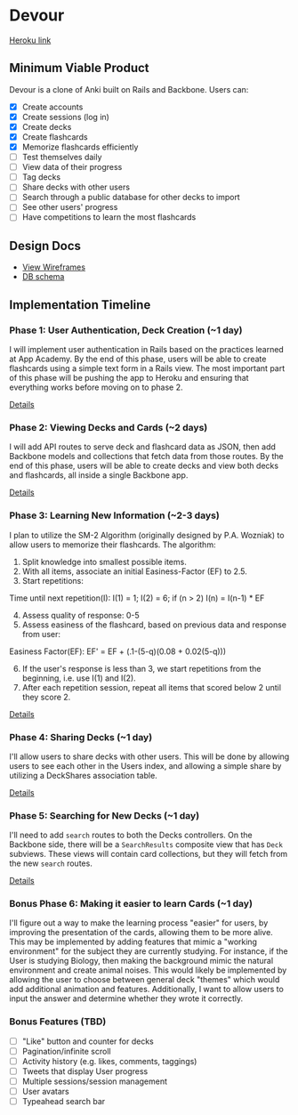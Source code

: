# Devour

[Heroku link][heroku]

[heroku]: http://devour.herokuapp.com

## Minimum Viable Product
Devour is a clone of Anki built on Rails and Backbone. Users can:

<!-- This is a Markdown checklist. Use it to keep track of your progress! -->

- [x] Create accounts
- [x] Create sessions (log in)
- [x] Create decks
- [x] Create flashcards
- [x] Memorize flashcards efficiently
- [ ] Test themselves daily
- [ ] View data of their progress
- [ ] Tag decks
- [ ] Share decks with other users
- [ ] Search through a public database for other decks to import
- [ ] See other users' progress
- [ ] Have competitions to learn the most flashcards

## Design Docs
* [View Wireframes][views]
* [DB schema][schema]

[views]: ./docs/views.md
[schema]: ./docs/schema.md

## Implementation Timeline

### Phase 1: User Authentication, Deck Creation (~1 day)
I will implement user authentication in Rails based on the practices learned at
App Academy. By the end of this phase, users will be able to create flashcards using
a simple text form in a Rails view. The most important part of this phase will
be pushing the app to Heroku and ensuring that everything works before moving on
to phase 2.

[Details][phase-one]

### Phase 2: Viewing Decks and Cards (~2 days)
I will add API routes to serve deck and flashcard data as JSON, then add Backbone
models and collections that fetch data from those routes. By the end of this
phase, users will be able to create decks and view both decks and flashcards, all
inside a single Backbone app.

[Details][phase-two]

### Phase 3: Learning New Information (~2-3 days)
I plan to utilize the SM-2 Algorithm (originally designed by P.A. Wozniak) to
allow users to memorize their flashcards. The algorithm:

1. Split knowledge into smallest possible items.
2. With all items, associate an initial Easiness-Factor (EF) to 2.5.
3. Start repetitions:

Time until next repetition(I):
  I(1) = 1;
  I(2) = 6;
  if (n > 2)
    I(n) = I(n-1) * EF

4. Assess quality of response: 0-5
5. Assess easiness of the flashcard, based on previous data and
 response from user:

Easiness Factor(EF):
  EF' = EF + (.1-(5-q)(0.08 + 0.02(5-q)))

6. If the user's response is less than 3, we start repetitions from the
beginning, i.e. use I(1) and I(2).
7. After each repetition session, repeat all items that scored below 2 until
they score 2.

[Details][phase-three]

### Phase 4: Sharing Decks (~1 day)
I'll allow users to share decks with other users. This will be done by allowing
users to see each other in the Users index, and allowing a simple share by
utilizing a DeckShares association table.

[Details][phase-four]

### Phase 5: Searching for New Decks (~1 day)
I'll need to add `search` routes to both the Decks controllers. On the
Backbone side, there will be a `SearchResults` composite view that has
`Deck` subviews. These views will contain card collections, but they will fetch
from the new `search` routes.

[Details][phase-five]

### Bonus Phase 6: Making it easier to learn Cards (~1 day)
I'll figure out a way to make the learning process "easier" for users, by
improving the presentation of the cards, allowing them to be more alive. This
may be implemented by adding features that mimic a "working environment" for
the subject they are currently studying. For instance, if the User is studying
Biology, then making the background mimic the natural environment and create
animal noises. This would likely be implemented by allowing the user to choose
between general deck "themes" which would add additional animation and features.
Additionally, I want to allow users to input the answer and determine whether
they wrote it correctly.

### Bonus Features (TBD)
- [ ] "Like" button and counter for decks
- [ ] Pagination/infinite scroll
- [ ] Activity history (e.g. likes, comments, taggings)
- [ ] Tweets that display User progress
- [ ] Multiple sessions/session management
- [ ] User avatars
- [ ] Typeahead search bar

[phase-one]: ./docs/phases/phase1.md
[phase-two]: ./docs/phases/phase2.md
[phase-three]: ./docs/phases/phase3.md
[phase-four]: ./docs/phases/phase4.md
[phase-five]: ./docs/phases/phase5.md
